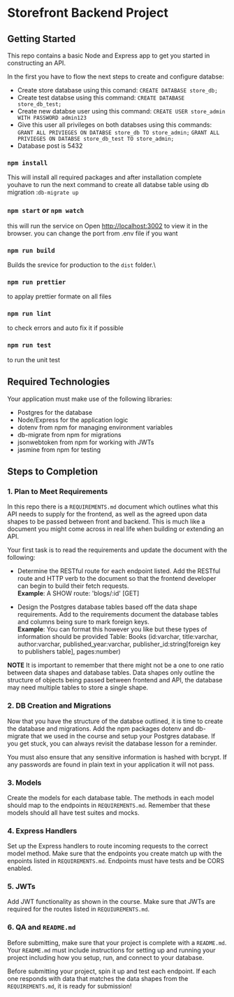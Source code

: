 # Storefront Backend Project

## Getting Started

This repo contains a basic Node and Express app to get you started in constructing an API.

In the first you have to flow the next steps to create and configure databse:

- Create store database using this comand: `CREATE DATABASE store_db;`
- Create test databse using this command: `CREATE DATABASE store_db_test;`
- Create new databse user using this command: `CREATE USER store_admin WITH PASSWORD admin123`
- Give this user all privileges on both databses using this commands:
  `GRANT ALL PRIVIEGES ON DATABSE store_db TO store_admin;`
  `GRANT ALL PRIVIEGES ON DATABSE store_db_test TO store_admin;`
- Database post is 5432

### `npm install`

This will install all required packages and after installation complete youhave to run the next command to create all databse table using db migration :`db-migrate up`

### `npm start` or `npm watch`

this will run the service on
Open [http://localhost:3002](http://localhost:3002) to view it in the browser.
you can change the port from .env file if you want

### `npm run build`

Builds the srevice for production to the `dist` folder.\

### `npm run prettier`

to applay prettier formate on all files

### `npm run lint`

to check errors and auto fix it if possible

### `npm run test`

to run the unit test

## Required Technologies

Your application must make use of the following libraries:

- Postgres for the database
- Node/Express for the application logic
- dotenv from npm for managing environment variables
- db-migrate from npm for migrations
- jsonwebtoken from npm for working with JWTs
- jasmine from npm for testing

## Steps to Completion

### 1. Plan to Meet Requirements

In this repo there is a `REQUIREMENTS.md` document which outlines what this API needs to supply for the frontend, as well as the agreed upon data shapes to be passed between front and backend. This is much like a document you might come across in real life when building or extending an API.

Your first task is to read the requirements and update the document with the following:

- Determine the RESTful route for each endpoint listed. Add the RESTful route and HTTP verb to the document so that the frontend developer can begin to build their fetch requests.  
  **Example**: A SHOW route: 'blogs/:id' [GET]

- Design the Postgres database tables based off the data shape requirements. Add to the requirements document the database tables and columns being sure to mark foreign keys.  
  **Example**: You can format this however you like but these types of information should be provided
  Table: Books (id:varchar, title:varchar, author:varchar, published_year:varchar, publisher_id:string[foreign key to publishers table], pages:number)

**NOTE** It is important to remember that there might not be a one to one ratio between data shapes and database tables. Data shapes only outline the structure of objects being passed between frontend and API, the database may need multiple tables to store a single shape.

### 2. DB Creation and Migrations

Now that you have the structure of the databse outlined, it is time to create the database and migrations. Add the npm packages dotenv and db-migrate that we used in the course and setup your Postgres database. If you get stuck, you can always revisit the database lesson for a reminder.

You must also ensure that any sensitive information is hashed with bcrypt. If any passwords are found in plain text in your application it will not pass.

### 3. Models

Create the models for each database table. The methods in each model should map to the endpoints in `REQUIREMENTS.md`. Remember that these models should all have test suites and mocks.

### 4. Express Handlers

Set up the Express handlers to route incoming requests to the correct model method. Make sure that the endpoints you create match up with the enpoints listed in `REQUIREMENTS.md`. Endpoints must have tests and be CORS enabled.

### 5. JWTs

Add JWT functionality as shown in the course. Make sure that JWTs are required for the routes listed in `REQUIUREMENTS.md`.

### 6. QA and `README.md`

Before submitting, make sure that your project is complete with a `README.md`. Your `README.md` must include instructions for setting up and running your project including how you setup, run, and connect to your database.

Before submitting your project, spin it up and test each endpoint. If each one responds with data that matches the data shapes from the `REQUIREMENTS.md`, it is ready for submission!

